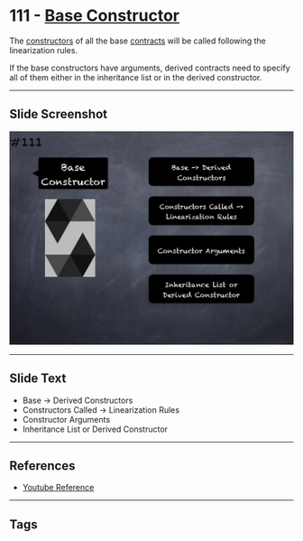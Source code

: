 # 111 - [Base Constructor](Base%20Constructor.md)
The [constructors](../2.%20Solidity%20101/Constructor.md) of all the base [contracts](../1.%20Ethereum101/Smart%20Contracts.md) will be called following the linearization rules. 

If the base constructors have arguments, derived contracts need to specify all of them either in the inheritance list or in the derived constructor.
___
## Slide Screenshot
![111.png](../../images/solidity201/111.png)
___
## Slide Text
- Base -> Derived Constructors
- Constructors Called -> Linearization Rules
- Constructor Arguments
- Inheritance List or Derived Constructor
___
## References
- [Youtube Reference](https://youtu.be/3bFgsmsQXrE?t=812)
___
## Tags